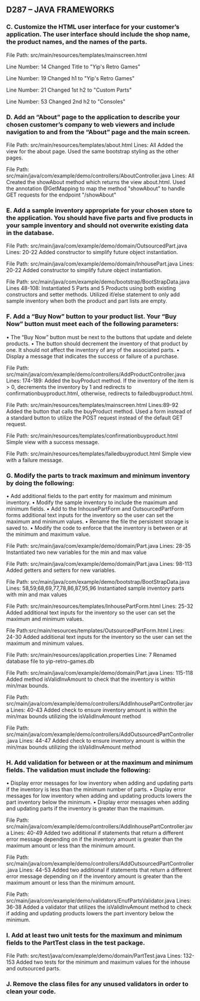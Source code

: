## D287 – JAVA FRAMEWORKS

### C.  Customize the HTML user interface for your customer’s application. The user interface should include the shop name, the product names, and the names of the parts.
File Path: src/main/resources/templates/mainscreen.html

Line Number: 14
Changed Title to "Yip's Retro Games" 

Line Number: 19
Changed h1 to "Yip's Retro Games"

Line Number: 21 
Changed 1st h2 to "Custom Parts"

Line Number: 53
Changed 2nd h2 to "Consoles"



### D.  Add an “About” page to the application to describe your chosen customer’s company to web viewers and include navigation to and from the “About” page and the main screen.
File Path: src/main/resources/templates/about.html
Lines: All
Added the view for the about page. Used the same bootstrap styling as the other pages.

File Path: src/main/java/com/example/demo/controllers/AboutController.java 
Lines: All
Created the showAbout method which returns the view about.html. Used the annotation @GetMapping to map the method 
"showAbout" to handle GET requests for the endpoint "/showAbout"




### E.  Add a sample inventory appropriate for your chosen store to the application. You should have five parts and five products in your sample inventory and should not overwrite existing data in the database.
File Path: src/main/java/com/example/demo/domain/OutsourcedPart.java
Lines: 20-22
Added constructor to simplify future object instantiation.

File Path: src/main/java/com/example/demo/domain/InhousePart.java
Lines: 20-22
Added constructor to simplify future object instantiation.

File Path: src/main/java/com/example/demo/bootstrap/BootStrapData.java
Lines 48-108:
Instantiated 5 Parts and 5 Products using both existing constructors and setter methods. Utilized if/else statement to only
add sample inventory when both the product and part lists are empty.



### F.  Add a “Buy Now” button to your product list. Your “Buy Now” button must meet each of the following parameters:
•  The “Buy Now” button must be next to the buttons that update and delete products.
•  The button should decrement the inventory of that product by one. It should not affect the inventory of any of the associated parts.
•  Display a message that indicates the success or failure of a purchase.

File Path: src/main/java/com/example/demo/controllers/AddProductController.java
Lines: 174-189:
Added the buyProduct method. If the inventory of the item is > 0, decrements the inventory by 1 and redirects to 
confirmationbuyproduct.html, otherwise, redirects to failedbuyproduct.html.

File Path: src/main/resources/templates/mainscreen.html
Lines:89-92
Added the button that calls the buyProduct method. Used a form instead of a standard button 
to utilize the POST request instead of the default GET request.

File Path: src/main/resources/templates/confirmationbuyproduct.html
Simple view with a success message.

File Path: src/main/resources/templates/failedbuyproduct.html
Simple view with a failure message.



### G.  Modify the parts to track maximum and minimum inventory by doing the following:
•  Add additional fields to the part entity for maximum and minimum inventory.
•  Modify the sample inventory to include the maximum and minimum fields.
•  Add to the InhousePartForm and OutsourcedPartForm forms additional text inputs for the inventory so the user can set the maximum and minimum values.
•  Rename the file the persistent storage is saved to.
•  Modify the code to enforce that the inventory is between or at the minimum and maximum value.

File Path: src/main/java/com/example/demo/domain/Part.java
Lines: 28-35
Instantiated two new variables for the min and max value

File Path: src/main/java/com/example/demo/domain/Part.java
Lines: 98-113
Added getters and setters for new variables.

File Path: src/main/java/com/example/demo/bootstrap/BootStrapData.java
Lines: 58,59,68,69,77,78,86,87,95,96
Instantiated sample inventory parts with min and max values

File Path: src/main/resources/templates/InhousePartForm.html
Lines: 25-32
Added additional text inputs for the inventory so the user can set the maximum and minimum values.

File Path:src/main/resources/templates/OutsourcedPartForm.html
Lines: 24-30
Added additional text inputs for the inventory so the user can set the maximum and minimum values.

File Path: src/main/resources/application.properties
Line: 7
Renamed database file to yip-retro-games.db

File Path: src/main/java/com/example/demo/domain/Part.java
Lines: 115-118
Added method isValidInvAmount to check that the inventory is within min/max bounds.

File Path: src/main/java/com/example/demo/controllers/AddInhousePartController.java
Lines: 40-43
Added check to ensure inventory amount is within the min/max bounds utilizing the isValidInvAmount method

File Path: src/main/java/com/example/demo/controllers/AddOutsourcedPartController.java
Lines: 44-47
Added check to ensure inventory amount is within the min/max bounds utilizing the isValidInvAmount method


### H.  Add validation for between or at the maximum and minimum fields. The validation must include the following:
•  Display error messages for low inventory when adding and updating parts if the inventory is less than the minimum number of parts.
•  Display error messages for low inventory when adding and updating products lowers the part inventory below the minimum.
•  Display error messages when adding and updating parts if the inventory is greater than the maximum.

File Path: src/main/java/com/example/demo/controllers/AddInhousePartController.java
Lines: 40-49
Added two additional if statements that return a different error message depending on if the inventory amount is greater
than the maximum amount or less than the minimum amount.

File Path: src/main/java/com/example/demo/controllers/AddOutsourcedPartController.java
Lines: 44-53
Added two additional if statements that return a different error message depending on if the inventory amount is greater
than the maximum amount or less than the minimum amount.

File Path: src/main/java/com/example/demo/validators/EnufPartsValidator.java
Lines: 36-38
Added a validator that utilizes the isValidInvAmount method to check if adding and updating products lowers the
part inventory below the minimum.


### I.  Add at least two unit tests for the maximum and minimum fields to the PartTest class in the test package.
File Path: src/test/java/com/example/demo/domain/PartTest.java
Lines: 132-153
Added two tests for the minimum and maximum values for the inhouse and outsourced parts.

### J.  Remove the class files for any unused validators in order to clean your code.